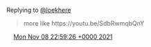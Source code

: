 Replying to [@loekhere](https://twitter.com/loekhere/status/1457746250858643459)

> more like https://youtu\.be/SdbRwmqbQnY

<img src="../../media/tweet.ico" width="12" /> [Mon Nov 08 22:59:26 +0000 2021](https://twitter.com/DromerDenker/status/1457845246600130562)